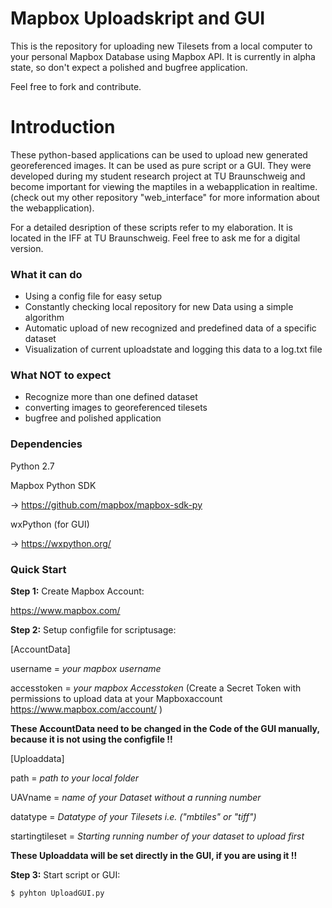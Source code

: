 # Mapbox Uploadskript and GUI
This is the repository for uploading new Tilesets from a local computer to your personal Mapbox Database using Mapbox API.
It is currently in alpha state, so don't expect a polished and bugfree application.

Feel free to fork and contribute.

# Introduction
These python-based applications can be used to upload new generated georeferenced images. It can be used as pure script or a GUI.
They were developed during my student research project at TU Braunschweig and become important for viewing the maptiles in a webapplication in realtime.
(check out my other repository "web_interface" for more information about the webapplication).

For a detailed desription of these scripts refer to my elaboration.
It is located in the IFF at TU Braunschweig. Feel free to ask me for a digital version.

### What it can do

- Using a config file for easy setup
- Constantly checking local repository for new Data using a simple algorithm
- Automatic upload of new recognized and predefined data of a specific dataset
- Visualization of current uploadstate and logging this data to a log.txt file

### What NOT to expect

- Recognize more than one defined dataset
- converting images to georeferenced tilesets
- bugfree and polished application

### Dependencies

Python 2.7

Mapbox Python SDK

-> https://github.com/mapbox/mapbox-sdk-py

wxPython (for GUI)

-> https://wxpython.org/

### Quick Start

**Step 1:** Create Mapbox Account:

https://www.mapbox.com/

**Step 2:** Setup configfile for scriptusage:

[AccountData]

username = *your mapbox username*

accesstoken = *your mapbox Accesstoken* 
(Create a Secret Token with permissions to upload data at your Mapboxaccount https://www.mapbox.com/account/ )

**These AccountData need to be changed in the Code of the GUI manually, because it is not using the configfile !!**

[Uploaddata]

path = *path to your local folder*

UAVname = *name of your Dataset without a running number*

datatype = *Datatype of your Tilesets i.e. ("mbtiles" or "tiff")*

startingtileset = *Starting running number of your dataset to upload first*

**These Uploaddata will be set directly in the GUI, if you are using it !!**

**Step 3:** Start script or GUI:

```sh
$ pyhton UploadGUI.py
```
